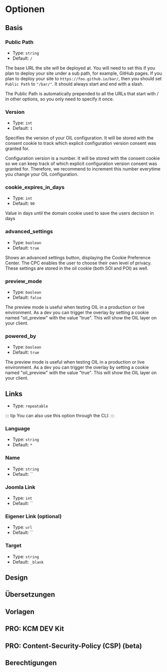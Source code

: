 # Optionen

## Basis

### Public Path

- Type: `string`
- Default: `/`

The base URL the site will be deployed at. You will need to set this if you plan to deploy your site under a sub path, for example, GitHub pages. If you plan to deploy your site to `https://foo.github.io/bar/`, then you should set `Public Path` to `"/bar/"`. It should always start and end with a slash.

The Public Path is automatically prepended to all the URLs that start with / in other options, so you only need to specify it once.

### Version 

- Type: `int`
- Default: `1`

Specifies the version of your OIL configuration. It will be stored with the consent cookie to track which explicit configuration version consent was granted for.

Configuration version is a number. It will be stored with the consent cookie so we can keep track of which explicit configuration version consent was granted for. Therefore, we recommend to increment this number everytime you change your OIL configuration.

### cookie_expires_in_days 

- Type: `int`
- Default: `90`

Value in days until the domain cookie used to save the users decision in days

### advanced_settings 

- Type: `boolean`
- Default: `true`

Shows an advanced settings button, displaying the Cookie Preference Center. The CPC enables the user to choose their own level of privacy. These settings are stored in the oil cookie (both SOI and POI) as well.

### preview_mode 

- Type: `boolean`
- Default: `false`

The preview mode is useful when testing OIL in a production or live environment. As a dev you can trigger the overlay by setting a cookie named "oil_preview" with the value "true". This will show the OIL layer on your client.

### powered_by 

- Type: `boolean`
- Default: `true`

The preview mode is useful when testing OIL in a production or live environment. As a dev you can trigger the overlay by setting a cookie named "oil_preview" with the value "true". This will show the OIL layer on your client.

## Links
- Type: `repeatable`


::: tip
You can also use this option through the CLI:
:::

### Language

- Type: `string`
- Default: `*`

### Name

- Type: `string`
- Default: ``

### Joomla Link

- Type: `int`
- Default: ``

### Eigener Link (optional)

- Type: `url`
- Default: ``

### Target

- Type: `string`
- Default: `_blank`

## Design

## Übersetzungen

## Vorlagen

## PRO: KCM DEV Kit

## PRO: Content-Security-Policy (CSP) (beta)

## Berechtigungen
